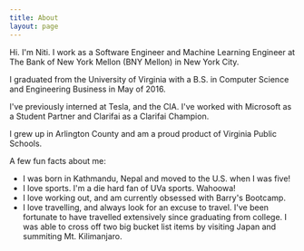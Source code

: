 ```yaml
---
title: About
layout: page
---
```


<p>
  Hi. I'm Niti. I work as a Software Engineer and Machine Learning Engineer at The Bank of New York Mellon (BNY Mellon) in New York City.
</p>

<p>
  I graduated from the University of Virginia with a B.S. in Computer Science and Engineering Business in May of 2016.

  I've previously interned at Tesla, and the CIA. I've worked with Microsoft as a Student Partner and Clarifai as a Clarifai Champion.
</p>

<p>
   I grew up in Arlington County and am a proud product of Virginia Public Schools.
</p>


<p>
  A few fun facts about me:
</p>

<ul>

  <li>
  I was born in Kathmandu, Nepal and moved to the U.S. when I was five! 
  </li>

  <li>
  I love sports. I'm a die hard fan of UVa sports. Wahoowa!
  </li>

  <li>
  I love working out, and am currently obsessed with Barry's Bootcamp.
  </li>

  <li>
  I love travelling, and always look for an excuse to travel. I've been fortunate to have travelled extensively since graduating from college. I was able to cross off two big bucket list items by visiting Japan and summiting Mt. Kilimanjaro. 
  </li>

</ul>
